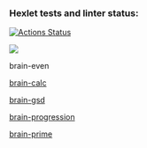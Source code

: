 ### Hexlet tests and linter status:

[![Actions Status](https://github.com/val-litvinenko/frontend-project-44/workflows/hexlet-check/badge.svg)](https://github.com/val-litvinenko/frontend-project-44/actions)

<a href="https://codeclimate.com/github/val-litvinenko/frontend-project-44/maintainability"><img src="https://api.codeclimate.com/v1/badges/a4f9329a24e6090ab819/maintainability" /></a>

brain-even
<a href='https://asciinema.org/a/lPts226qSI5m7CzbRiqXqGteP'>

brain-calc
<a href='https://asciinema.org/a/588246'>

brain-gsd
<a href='https://asciinema.org/a/588396'>

brain-progression
<a href='https://asciinema.org/a/588594'>

brain-prime
<a href='https://asciinema.org/a/t5VXZpiYG2zoX0f41jtpF8RtN'>
